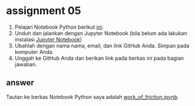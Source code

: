 
# assignment 05
1. Pelajari Notebook Python berikut [ini](https://github.com/dudung/cookbook/blob/main/notebook/hello/work_of_friction.ipynb).
2. Unduh dan jalankan dengan Jupyter Notebook (bila belum ada lakukan instalasi [Jupyter Notebook](https://jupyter.org/install))
3. Ubahlah dengan nama nama, email, dan link GitHub Anda. Simpan pada komputer Anda.
4. Unggah ke GitHub Anda dan berikan link pada berkas ini pada bagian jawaban.

## answer
Tautan ke berkas Notebook Python saya adalah [work_of_friction.ipynb]().
